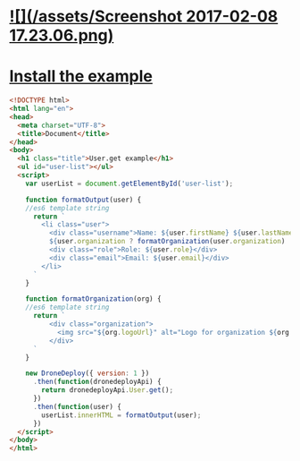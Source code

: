 # [![](/assets/Screenshot 2017-02-08 17.23.06.png)](https://www.dronedeploy.com/app2/applications/589baf4495378856ee605897/install)

# [Install the example](https://www.dronedeploy.com/app2/applications/589baf4495378856ee605897/install)

```html
<!DOCTYPE html>
<html lang="en">
<head>
  <meta charset="UTF-8">
  <title>Document</title>
</head>
<body>
  <h1 class="title">User.get example</h1>
  <ul id="user-list"></ul>
  <script>
    var userList = document.getElementById('user-list');

    function formatOutput(user) {
    //es6 template string
      return `
        <li class="user">
          <div class="username">Name: ${user.firstName} ${user.lastName}</div>
          ${user.organization ? formatOrganization(user.organization) : ''}
          <div class="role">Role: ${user.role}</div>
          <div class="email">Email: ${user.email}</div>
        </li>
      `
    }

    function formatOrganization(org) {
    //es6 template string
      return `
          <div class="organization">
            <img src="${org.logoUrl}" alt="Logo for organization ${org.name}">
          </div>
      `
    }

    new DroneDeploy({ version: 1 })
      .then(function(dronedeployApi) {
        return dronedeployApi.User.get();
      })
      .then(function(user) {
        userList.innerHTML = formatOutput(user);
      })
  </script>
</body>
</html>
```



